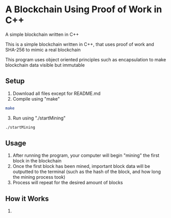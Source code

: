 # A Blockchain Using Proof of Work in C++
A simple blockchain written in C++

This is a simple blockchain written in C++, that
uses proof of work and SHA-256 to mimic a real blockchain

This program uses object oriented principles such as
encapsulation to make blockchain data visible but immutable

## Setup
1. Download all files except for README.md
2. Compile using "make"
```bash
make
```
3. Run using "./startMining"
```bash
./startMining
```
## Usage
1. After running the program, your computer will begin "mining" the first block
in the blockchain
2. Once the first block has been mined, important block data will be outputted to
the terminal (such as the hash of the block, and how long the mining process took)
3. Process will repeat for the desired amount of blocks

## How it Works
1. 
